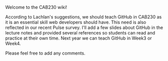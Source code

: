 Welcome to the CAB230 wiki!

According to Lachlan's suggestions, we should teach GitHub in CAB230 as it is an essential skill web developers should have. 
This need is also reflected in our recent Pulse survey.   I'll add a few slides about GitHub in the lecture notes and provided several references so students can read and practice at their own time.  Next year we can teach GitHub in Week3 or Week4. 

Please feel free to add any comments. 